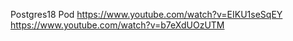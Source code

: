 Postgres18 Pod https://www.youtube.com/watch?v=EIKU1seSqEY
https://www.youtube.com/watch?v=b7eXdUOzUTM

